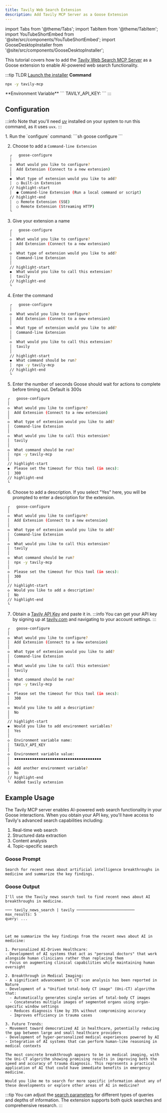 ```yaml
---
title: Tavily Web Search Extension
description: Add Tavily MCP Server as a Goose Extension
---
```


import Tabs from '@theme/Tabs';
import TabItem from '@theme/TabItem';
import YouTubeShortEmbed from '@site/src/components/YouTubeShortEmbed';
import GooseDesktopInstaller from '@site/src/components/GooseDesktopInstaller';

<YouTubeShortEmbed videoUrl="https://youtube.com/embed/mxS2G9afGxE" />

This tutorial covers how to add the [Tavily Web Search MCP Server](https://github.com/tavily-ai/tavily-mcp) as a Goose extension to enable AI-powered web search functionality.

:::tip TLDR
<Tabs groupId="interface">
  <TabItem value="ui" label="Goose Desktop" default>
  [Launch the installer](goose://extension?cmd=npx&arg=-y&arg=tavily-mcp&id=tavily&name=Tavily%20Web%20Search&description=Search%20the%20web%20with%20Tavily%20MCP&env=TAVILY_API_KEY%3DTavily%20API%20Key)
  </TabItem>
  <TabItem value="cli" label="Goose CLI">
  **Command**
  ```sh
  npx -y tavily-mcp
  ```
  </TabItem>
</Tabs>
  **Environment Variable**
  ```
  TAVILY_API_KEY: <YOUR_API_KEY>
  ```
:::

## Configuration

:::info
Note that you'll need [uv](https://docs.astral.sh/uv/#installation) installed on your system to run this command, as it uses `uvx`.
:::

<Tabs groupId="interface">
  <TabItem value="ui" label="Goose Desktop" default>
  <GooseDesktopInstaller
    extensionId="tavily"
    extensionName="Tavily Web Search"
    description="Search the web with Tavily MCP"
    command="npx"
    args={["-y", "tavily-mcp"]}
    envVars={[
      { name: "TAVILY_API_KEY", label: "Tavily API Key" }
    ]}
    apiKeyLink="https://tavily.com/"
    apiKeyLinkText="Tavily API Key"
  />
</TabItem>
  <TabItem value="cli" label="Goose CLI">
  1. Run the `configure` command:
  ```sh
  goose configure
  ```

  2. Choose to add a `Command-line Extension`
  ```sh
    ┌   goose-configure 
    │
    ◇  What would you like to configure?
    │  Add Extension (Connect to a new extension) 
    │
    ◆  What type of extension would you like to add?
    │  ○ Built-in Extension 
    // highlight-start    
    │  ● Command-line Extension (Run a local command or script)
    // highlight-end    
    │  ○ Remote Extension (SSE) 
    │  ○ Remote Extension (Streaming HTTP) 
    └ 
  ```

  3. Give your extension a name
  ```sh
    ┌   goose-configure 
    │
    ◇  What would you like to configure?
    │  Add Extension (Connect to a new extension) 
    │
    ◇  What type of extension would you like to add?
    │  Command-line Extension 
    │
    // highlight-start
    ◆  What would you like to call this extension?
    │  tavily
    // highlight-end
    └ 
  ```

  4. Enter the command
  ```sh
    ┌   goose-configure 
    │
    ◇  What would you like to configure?
    │  Add Extension (Connect to a new extension) 
    │
    ◇  What type of extension would you like to add?
    │  Command-line Extension 
    │
    ◇  What would you like to call this extension?
    │  tavily
    │
    // highlight-start
    ◆  What command should be run?
    │  npx -y tavily-mcp
    // highlight-end
    └ 
  ```  

  5. Enter the number of seconds Goose should wait for actions to complete before timing out. Default is 300s
   ```sh
    ┌   goose-configure 
    │
    ◇  What would you like to configure?
    │  Add Extension (Connect to a new extension) 
    │
    ◇  What type of extension would you like to add?
    │  Command-line Extension 
    │
    ◇  What would you like to call this extension?
    │  tavily
    │
    ◇  What command should be run?
    │  npx -y tavily-mcp
    │
    // highlight-start
    ◆  Please set the timeout for this tool (in secs):
    │  300
    // highlight-end
    └ 
  ```  

  6. Choose to add a description. If you select "Yes" here, you will be prompted to enter a description for the extension.
   ```sh
    ┌   goose-configure 
    │
    ◇  What would you like to configure?
    │  Add Extension (Connect to a new extension) 
    │
    ◇  What type of extension would you like to add?
    │  Command-line Extension 
    │
    ◇  What would you like to call this extension?
    │  tavily
    │
    ◇  What command should be run?
    │  npx -y tavily-mcp
    │
    ◇  Please set the timeout for this tool (in secs):
    │  300
    │
    // highlight-start
    ◇  Would you like to add a description?
    │  No
    // highlight-end
    └ 
  ```  

  7. Obtain a [Tavily API Key](https://tavily.com/) and paste it in.
  :::info
  You can get your API key by signing up at [tavily.com](https://app.tavily.com/) and navigating to your account settings.
  :::

   ```sh
    ┌   goose-configure 
    │
    ◇  What would you like to configure?
    │  Add Extension (Connect to a new extension) 
    │
    ◇  What type of extension would you like to add?
    │  Command-line Extension 
    │
    ◇  What would you like to call this extension?
    │  tavily
    │
    ◇  What command should be run?
    │  npx -y tavily-mcp
    │
    ◇  Please set the timeout for this tool (in secs):
    │  300
    │
    ◇  Would you like to add a description?
    │  No
    │
    // highlight-start
    ◆  Would you like to add environment variables?
    │  Yes 
    │
    ◇  Environment variable name:
    │  TAVILY_API_KEY
    │
    ◇  Environment variable value:
    │  ▪▪▪▪▪▪▪▪▪▪▪▪▪▪▪▪▪▪▪▪▪▪▪▪▪▪▪▪▪▪▪▪▪▪▪▪▪▪▪
    │
    ◇  Add another environment variable?
    │  No 
    // highlight-end
    └  Added tavily extension
  ```  

  </TabItem>
</Tabs>

## Example Usage

The Tavily MCP server enables AI-powered web search functionality in your Goose interactions. When you obtain your API key, you'll have access to Tavily's advanced search capabilities including:

1. Real-time web search
2. Structured data extraction
3. Content analysis
4. Topic-specific search

### Goose Prompt

```
Search for recent news about artificial intelligence breakthroughs in medicine and summarize the key findings.
```

### Goose Output

```
I'll use the Tavily news search tool to find recent news about AI breakthroughs in medicine.

─── tavily_news_search | tavily ──────────────────────────
max_results: 5
query: ...



Let me summarize the key findings from the recent news about AI in medicine:

1. Personalized AI-Driven Healthcare:
- Development of AI systems that act as "personal doctors" that work alongside human clinicians rather than replacing them
- Focus on augmenting clinical capabilities while maintaining human oversight

2. Breakthrough in Medical Imaging:
- A significant advancement in CT scan analysis has been reported in Nature
- Development of a "Unified total-body CT image" (Uni-CT) algorithm that:
  - Automatically generates single series of total-body CT images
  - Concatenates multiple images of segmented organs using organ-specific window settings
  - Reduces diagnosis time by 35% without compromising accuracy
  - Improves efficiency in trauma cases

3. Future Trends:
- Movement toward democratized AI in healthcare, potentially reducing the gap between large and small healthcare providers
- Development of hyper-personalized medical experiences powered by AI
- Integration of AI systems that can perform human-like reasoning in medical contexts

The most concrete breakthrough appears to be in medical imaging, with the Uni-CT algorithm showing promising results in improving both the speed and accuracy of trauma diagnosis. This represents a practical application of AI that could have immediate benefits in emergency medicine.

Would you like me to search for more specific information about any of these developments or explore other areas of AI in medicine?
```

:::tip
You can adjust the [search parameters](https://github.com/tavily-ai/tavily-mcp#tavily-search-examples) for different types of queries and depths of information. The extension supports both quick searches and comprehensive research.
:::